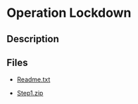 # Operation Lockdown

## Description



## Files

* [Readme.txt](<files/Readme.txt>)

* [Step1.zip](<files/Step1.zip>)

